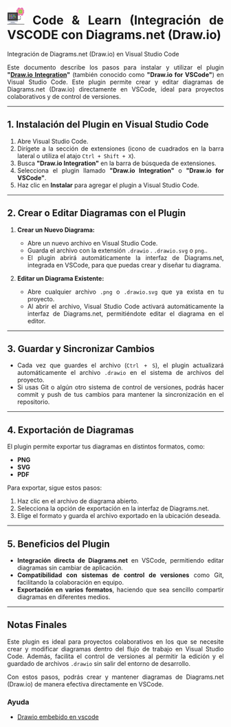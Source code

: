<div align="justify">

# <img src=../../images/computer.png width="40"> Code & Learn (Integración de VSCODE con Diagrams.net (Draw.io)

Integración de Diagrams.net (Draw.io) en Visual Studio Code

Este documento describe los pasos para instalar y utilizar el plugin **"[Draw.io Integration](https://marketplace.visualstudio.com/items?itemName=hediet.vscode-drawio)"** (también conocido como **"Draw.io for VSCode"**) en Visual Studio Code. Este plugin permite crear y editar diagramas de Diagrams.net (Draw.io) directamente en VSCode, ideal para proyectos colaborativos y de control de versiones.

---

## 1. Instalación del Plugin en Visual Studio Code

1. Abre Visual Studio Code.
2. Dirígete a la sección de extensiones (icono de cuadrados en la barra lateral o utiliza el atajo `Ctrl + Shift + X`).
3. Busca **"Draw.io Integration"** en la barra de búsqueda de extensiones.
4. Selecciona el plugin llamado **"Draw.io Integration"** o **"Draw.io for VSCode"**.
5. Haz clic en **Instalar** para agregar el plugin a Visual Studio Code.

---

## 2. Crear o Editar Diagramas con el Plugin

1. **Crear un Nuevo Diagrama:**
   - Abre un nuevo archivo en Visual Studio Code.
   - Guarda el archivo con la extensión `.drawio` . `.drawio.svg` o `png`..
   - El plugin abrirá automáticamente la interfaz de Diagrams.net, integrada en VSCode, para que puedas crear y diseñar tu diagrama.

2. **Editar un Diagrama Existente:**
   - Abre cualquier archivo `.png` o `.drawio.svg` que ya exista en tu proyecto.
   - Al abrir el archivo, Visual Studio Code activará automáticamente la interfaz de Diagrams.net, permitiéndote editar el diagrama en el editor.

---

## 3. Guardar y Sincronizar Cambios

- Cada vez que guardes el archivo (`Ctrl + S`), el plugin actualizará automáticamente el archivo `.drawio` en el sistema de archivos del proyecto.
- Si usas Git o algún otro sistema de control de versiones, podrás hacer commit y push de tus cambios para mantener la sincronización en el repositorio.
  
---

## 4. Exportación de Diagramas

El plugin permite exportar tus diagramas en distintos formatos, como:
  
- **PNG**
- **SVG**
- **PDF**

Para exportar, sigue estos pasos:

1. Haz clic en el archivo de diagrama abierto.
2. Selecciona la opción de exportación en la interfaz de Diagrams.net.
3. Elige el formato y guarda el archivo exportado en la ubicación deseada.

---

## 5. Beneficios del Plugin

- **Integración directa de Diagrams.net** en VSCode, permitiendo editar diagramas sin cambiar de aplicación.
- **Compatibilidad con sistemas de control de versiones** como Git, facilitando la colaboración en equipo.
- **Exportación en varios formatos**, haciendo que sea sencillo compartir diagramas en diferentes medios.

---

## Notas Finales

Este plugin es ideal para proyectos colaborativos en los que se necesite crear y modificar diagramas dentro del flujo de trabajo en Visual Studio Code. Además, facilita el control de versiones al permitir la edición y el guardado de archivos `.drawio` sin salir del entorno de desarrollo.

Con estos pasos, podrás crear y mantener diagramas de Diagrams.net (Draw.io) de manera efectiva directamente en VSCode.

### Ayuda

- [Drawio embebido en vscode](https://www.drawio.com/blog/embed-diagrams-vscode)

</div>